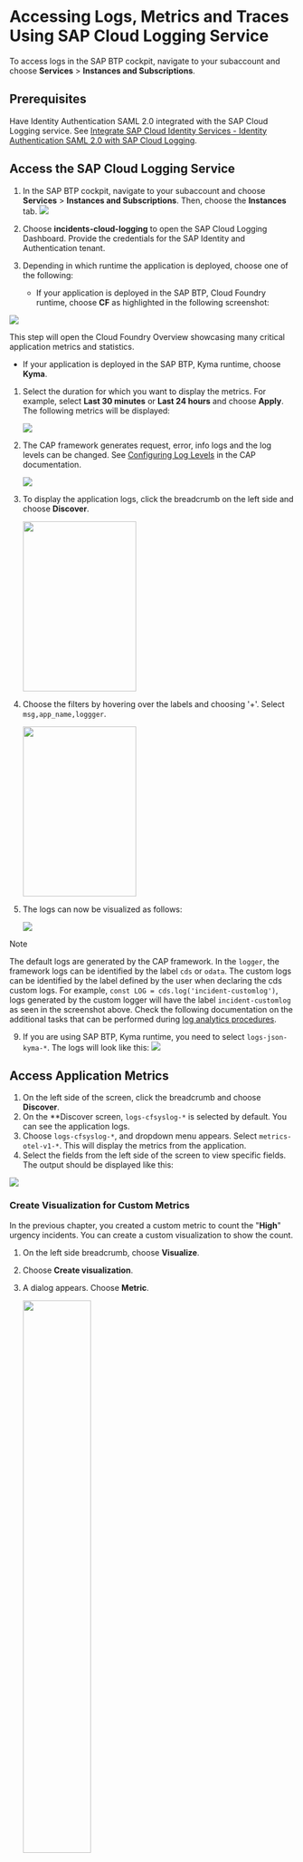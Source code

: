 # Accessing Logs, Metrics and Traces Using SAP Cloud Logging Service

To access logs in the SAP BTP cockpit, navigate to your subaccount and choose **Services** > **Instances and Subscriptions**. 

## Prerequisites

Have Identity Authentication SAML 2.0 integrated with the SAP Cloud Logging service. See [Integrate SAP Cloud Identity Services - Identity Authentication SAML 2.0 with SAP Cloud Logging](https://help.sap.com/docs/cloud-logging/sap-cloud-logging/prerequisites#integrate-sap-cloud-identity-services---identity-authentication-saml-2.0-with-sap%0Acloud-logging).

## Access the SAP Cloud Logging Service

1. In the SAP BTP cockpit, navigate to your subaccount and choose **Services** > **Instances and Subscriptions**. Then, choose the **Instances** tab. 
   <img class="ignore-dark" src="./images/cls-binding.png"/>
   
2. Choose **incidents-cloud-logging** to open the SAP Cloud Logging Dashboard. Provide the credentials for the SAP Identity and Authentication tenant.

3. Depending in which runtime the application is deployed, choose one of the following:

   * If your application is deployed in the SAP BTP, Cloud Foundry runtime, choose **CF** as highlighted in the following screenshot:

  <img class="ignore-dark" src="./images/cls-cf.png" />
  
   This step will open the Cloud Foundry Overview showcasing many critical application metrics and statistics.
   
   * If your application is deployed in the SAP BTP, Kyma runtime, choose **Kyma**.
   
1. Select the duration for which you want to display the metrics. For example, select **Last 30 minutes** or **Last 24 hours** and choose **Apply**.
   The following metrics will be displayed:
   
   <img class="ignore-dark" src="./images/dashboard.png" />
   
2. The CAP framework generates request, error, info logs and the log levels can be changed. See [Configuring Log Levels](https://cap.cloud.sap/docs/node.js/cds-log#configuring-log-levels) in the CAP documentation.

   <img src="./images/defaultLogs.png">
   
3. To display the application logs, click the breadcrumb on the left side and choose **Discover**.

   <img class="ignore-dark" src="./images/discover.png"  height="300px" width="200px"/>


7. Choose the filters by hovering over the labels and choosing '+'. Select `msg,app_name,loggger`.

   <img class="ignore-dark" src="./images/msg.png"  height="300px" width="200px"/>

8. The logs can now be visualized as follows:

   <img class="ignore-dark" src="./images/customloogger.png"/>
    

> [!NOTE]
> The default logs are generated by the CAP framework. In the `logger`, the framework logs can be identified by the label `cds` or `odata`.
> The custom logs can be identified by the label defined by the user when declaring the cds custom logs. For example, `const LOG = cds.log('incident-customlog')`, logs generated by the custom logger will have the label `incident-customlog` as seen in the screenshot above.
> Check the following documentation on the additional tasks that can be performed during [log analytics procedures](./basic-monitoring.md#perform-log-analytics-procedures).

9. If you are using SAP BTP, Kyma runtime, you need to select `logs-json-kyma-*`. 
    The logs will look like this: 
    <img src="./images/kymaLogs.png" /> 

## Access Application Metrics

1. On the left side of the screen, click the breadcrumb and choose **Discover**.
2. On the **Discover screen, `logs-cfsyslog-*` is selected by default. You can see the application logs. 
3. Choose `logs-cfsyslog-*`, and dropdown menu appears. Select `metrics-otel-v1-*`. This will display the metrics from the application. 
4.  Select the fields from the left side of the screen to view specific fields. The output should be displayed like this:
<img src="./images/metrics.png"/>

### Create Visualization for Custom Metrics

In the previous chapter, you created a custom metric to count the "**High**" urgency incidents. You can create a custom visualization to show the count. 
1. On the left side breadcrumb, choose **Visualize**. 
2. Choose **Create visualization**.
3. A dialog appears. Choose **Metric**.
   
   <img src="./images/custom-metric1.png" height="50%" width="50%"/>

4. On the right side of the screen, choose **Metric**.
5. Choose the dropdown under **Aggregation** and select **Top Hit**.
6. Choose the **Field** dropdown menu and select the **value**.
7. Under the **Custom** label, enter a name such as **High Urgency Incidents**.
8. Choose **Update** at the bottom of the screen.
9. The visualisation will be created.
   <img src="./images/customdashboard.png"/>
You can save this visualization for quick access.

## Access Traces

1.  To view the traces, from the left side, select `logs-cfsyslog-*` and a dropdown menu appears. Choose `otel-v1-apm-span-*`.
2.  The traces will be visible as follows:
<img src="./images/traces-local.png"/>

> [!WARNING]
> The traces take up to 3 minutes to appear in the Cloud Logging Service Dashboard. If the traces are still not available, try again.
>

## Visualize Traces

You can visualize the traces as a timeline. To do that:

1. In the Cloud Logging Service Dashboard, choose the left side menu, and choose **Observability**.
2. Choose **Trace Analytics** > **Traces**. If the traces are still not visible, increase the duration to 15 minutes.
<img src="./images/tracesFilter.png"/>

3. Select one of the traces and it will show the timeline of the different traces.
<img src="./images/trace-burndown.png"/>
